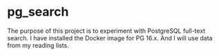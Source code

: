 # pg_search

The purpose of this project is to experiment with PostgreSQL full-text search. I have installed the Docker image for PG 16.x. And I will use data from my reading lists.
